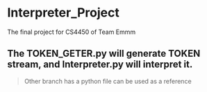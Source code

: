 # Interpreter_Project
The final project for CS4450 of Team Emmm

## The TOKEN_GETER.py will generate TOKEN stream, and Interpreter.py will interpret it.
> Other branch has a python file can be used as a reference 
